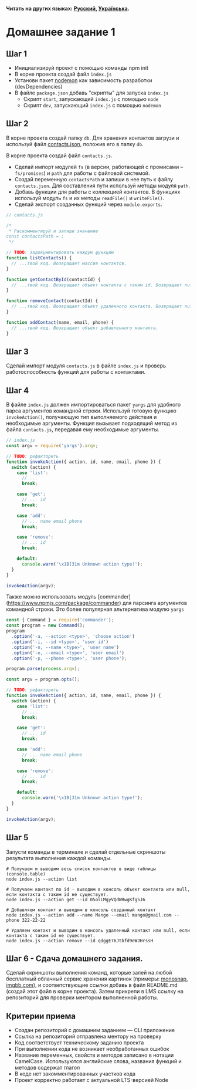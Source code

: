 **Читать на других языках: [Русский](README.md), [Українська](README.ua.md).**

# Домашнее задание 1

## Шаг 1

- Инициализируй проект с помощью команды npm init
- В корне проекта создай файл `index.js`
- Установи пакет [nodemon](https://www.npmjs.com/package/nodemon) как зависимость разработки (devDependencies)
- В файле `package.json` добавь "скрипты" для запуска `index.js`
   - Скрипт `start`, запускающий `index.js` с помощью `node`
   - Скрипт `dev`, запускающий `index.js` с помощью `nodemon`

## Шаг 2

В корне проекта создай папку `db`. Для хранения контактов загрузи и используй файл [contacts.json](./contacts.json), положив его в папку `db`.

В корне проекта создай файл `contacts.js`.

- Сделай импорт модулей `fs` (в версии, работающей с промисами – `fs/promises`) и `path` для работы с файловой системой.
- Создай переменную `contactsPath` и запиши в нее путь к файлу `contacts.json`. Для составления пути используй методы модуля `path`.
- Добавь функции для работы с коллекцией контактов. В функциях используй модуль `fs` и их методы `readFile()` и `writeFile()`.
- Сделай экспорт созданных функций через `module.exports`.

```js
// contacts.js

/*
 * Раскомментируй и запиши значение
const contactsPath = ;
 */

// TODO: задокументировать каждую функцию
function listContacts() {
  // ...твой код. Возвращает массив контактов.
}

function getContactById(contactId) {
  // ...твой код. Возвращает объект контакта с таким id. Возвращает null, если объект с таким id не найден.
}

function removeContact(contactId) {
  // ...твой код. Возвращает объект удаленного контакта. Возвращает null, если объект с таким id не найден.
}

function addContact(name, email, phone) {
  // ...твой код. Возвращает объект добавленного контакта. 
}
```

## Шаг 3

Сделай импорт модуля `contacts.js` в файле `index.js` и проверь работоспособность функций для работы с контактами.

## Шаг 4

В файле `index.js` должен импортироваться пакет `yargs` для удобного парса аргументов командной строки. Используй готовую функцию `invokeAction()`, получающую тип выполняемого действия и необходимые аргументы. Функция вызывает подходящий метод из файла `contacts.js`, передавая ему необходимые аргументы.

```js
// index.js
const argv = require('yargs').argv;

// TODO: рефакторить
function invokeAction({ action, id, name, email, phone }) {
  switch (action) {
    case 'list':
      // ...
      break;

    case 'get':
      // ... id
      break;

    case 'add':
      // ... name email phone
      break;

    case 'remove':
      // ... id
      break;

    default:
      console.warn('\x1B[31m Unknown action type!');
  }
}

invokeAction(argv);
```

Также можно использовать модуль [commander] (https://www.npmjs.com/package/commander) для парсинга аргументов командной строки. Это более популярная альтернатива модулю `yargs`

```js
const { Command } = require('commander');
const program = new Command();
program
  .option('-a, --action <type>', 'choose action')
  .option('-i, --id <type>', 'user id')
  .option('-n, --name <type>', 'user name')
  .option('-e, --email <type>', 'user email')
  .option('-p, --phone <type>', 'user phone');

program.parse(process.argv);

const argv = program.opts();

// TODO: рефакторить
function invokeAction({ action, id, name, email, phone }) {
  switch (action) {
    case 'list':
      // ...
      break;

    case 'get':
      // ... id
      break;

    case 'add':
      // ... name email phone
      break;

    case 'remove':
      // ... id
      break;

    default:
      console.warn('\x1B[31m Unknown action type!');
  }
}

invokeAction(argv);
```

## Шаг 5

Запусти команды в терминале и сделай отдельные скриншоты результата выполнения каждой команды.

```shell
# Получаем и выводим весь список контактов в виде таблицы (console.table)
node index.js --action list

# Получаем контакт по id - выводим в консоль объект контакта или null, если контакта с таким id не существует.
node index.js --action get --id 05olLMgyVQdWRwgKfg5J6

# Добавляем контакт и выводим в консоль созданный контакт
node index.js --action add --name Mango --email mango@gmail.com --phone 322-22-22

# Удаляем контакт и выводим в консоль удаленный контакт или null, если контакта с таким id не существует.
node index.js --action remove --id qdggE76Jtbfd9eWJHrssH
```

## Шаг 6 - Сдача домашнего задания.

Сделай скриншоты выполнения команд, которые залей на любой бесплатный облачный сервис хранения картинок (примеры: [monosnap](https://monosnap.com/), [imgbb.com](https://imgbb.com/)), и соответствующие ссылки добавь в файл README.md (создай этот файл в корне проекта). Затем прикрепи в LMS ссылку на репозиторий для проверки ментором выполненной работы.

## Критерии приема

- Создан репозиторий с домашним заданием &mdash; CLI приложение
- Ссылка на репозиторий отправлена ментору на проверку
- Код соответствует техническому заданию проекта
- При выполнении кода не возникает необработанных ошибок
- Название переменных, свойств и методов записано в нотации СamelCase. Используются английские слова, названия функций и методов содержат глагол
- В коде нет закомментированных участков кода
- Проект корректно работает с актуальной LTS-версией Node